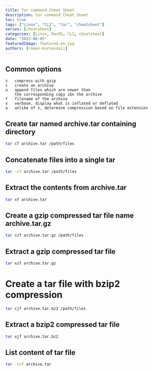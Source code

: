 ```yaml
---
title: Tar command Cheat Sheet
description: tar command Cheat Sheet
toc: true
tags: ["Linux", "CLI", "tar", "cheatsheet"]
series: [cheatsheet]
categories: [Linux, MacOS, CLI, cheatsheet]
date: "2022-06-05"
featuredImage: featured.en.jpg
authors: [roman-kurnovskii]
---
```


## Common options

    z	compress with gzip
    c	create an archive
    u	append files which are newer than 
        the corresponding copy ibn the archive
    f	filename of the archive
    v	verbose, display what is inflated or deflated
    a	unlike of z, determine compression based on file extension

## Create tar named archive.tar containing directory

```bash
tar cf archive.tar /path/files
```

## Concatenate files into a single tar

```bash
tar -cf archive.tar /path/files
```
## Extract the contents from archive.tar

```bash
tar xf archive.tar
```

## Create a gzip compressed tar file name archive.tar.gz

```bash
tar czf archive.tar.gz /path/files
```

## Extract a gzip compressed tar file

```bash
tar xzf archive.tar.gz
```

# Create a tar file with bzip2 compression

```bash
tar cjf archive.tar.bz2 /path/files
```

## Extract a bzip2 compressed tar file

```bash
tar xjf archive.tar.bz2
```

## List content of tar file

```bash
tar -tvf archive.tar
```
